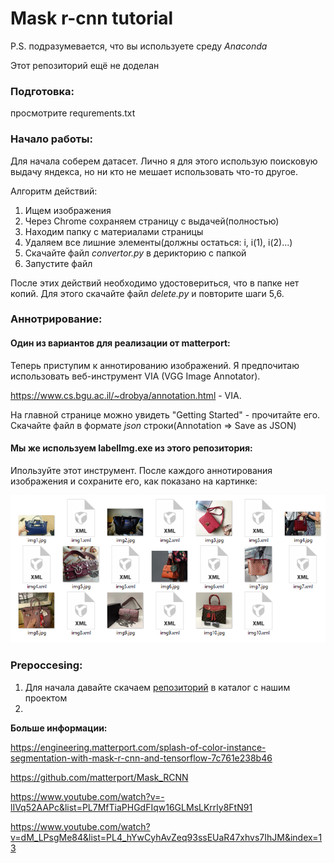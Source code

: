 # Mask r-cnn tutorial #
P.S. подразумевается, что вы используете среду *Anaconda*

Этот репозиторий ещё не доделан

### Подготовка: ###

просмотрите requrements.txt

### Начало работы: ###

Для начала соберем датасет. Лично я для этого использую поисковую выдачу яндекса, но ни кто не мешает использовать что-то другое.

Алгоритм действий:
1) Ищем изображения
2) Через Chrome сохраняем страницу с выдачей(полностью)
3) Находим папку с материалами страницы
4) Удаляем все лишние элементы(должны остаться: i, i(1), i(2)...)
5) Скачайте файл *convertor.py* в дерикторию с папкой
6) Запустите файл

После этих действий необходимо удостовериться, что в папке нет копий. Для этого скачайте файл *delete.py* и повторите шаги 5,6.

### Аннотрирование: ###

#### Один из вариантов для реализации от matterport: ####

Теперь приступим к аннотированию изображений. Я предпочитаю использовать веб-инструмент VIA (VGG Image Annotator).

https://www.cs.bgu.ac.il/~drobya/annotation.html - VIA.

На главной странице можно увидеть "Getting Started" - прочитайте его. Скачайте файл в формате *json* строки(Annotation => Save as JSON)

#### Мы же используем labelImg.exe из этого репозитория: ####

Ипользуйте этот инструмент. После каждого аннотирования изображения и сохраните его, как показано на картинке:

![Image alt](https://github.com/Lednik7/Mask-r-cnn/raw/master/images/Screenshot_6.png)

### Prepoccesing: ###

1) Для начала давайте скачаем [репозиторий](https://github.com/tensorflow/models) в каталог с нашим проектом
2)

**Больше информации:**

https://engineering.matterport.com/splash-of-color-instance-segmentation-with-mask-r-cnn-and-tensorflow-7c761e238b46

https://github.com/matterport/Mask_RCNN

https://www.youtube.com/watch?v=-lIVq52AAPc&list=PL7MfTiaPHGdFIqw16GLMsLKrrly8FtN91

https://www.youtube.com/watch?v=dM_LPsgMe84&list=PL4_hYwCyhAvZeq93ssEUaR47xhvs7IhJM&index=13

